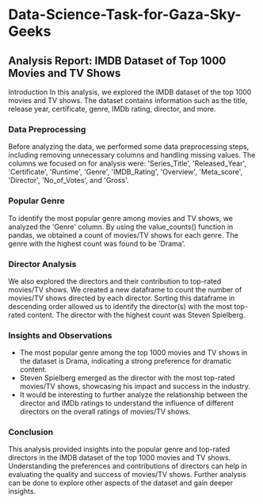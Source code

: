 # Data-Science-Task-for-Gaza-Sky-Geeks

## Analysis Report: IMDB Dataset of Top 1000 Movies and TV Shows
Introduction
In this analysis, we explored the IMDB dataset of the top 1000 movies and TV shows. The dataset contains information such as the title, release year, certificate, genre, IMDb rating, director, and more.

### Data Preprocessing
Before analyzing the data, we performed some data preprocessing steps, including removing unnecessary columns and handling missing values. The columns we focused on for analysis were: 'Series_Title', 'Released_Year', 'Certificate', 'Runtime', 'Genre', 'IMDB_Rating', 'Overview', 'Meta_score', 'Director', 'No_of_Votes', and 'Gross'.

### Popular Genre
To identify the most popular genre among movies and TV shows, we analyzed the 'Genre' column. By using the value_counts() function in pandas, we obtained a count of movies/TV shows for each genre. The genre with the highest count was found to be 'Drama'.

### Director Analysis
We also explored the directors and their contribution to top-rated movies/TV shows. We created a new dataframe to count the number of movies/TV shows directed by each director. Sorting this dataframe in descending order allowed us to identify the director(s) with the most top-rated content. The director with the highest count was Steven Spielberg.

### Insights and Observations
* The most popular genre among the top 1000 movies and TV shows in the dataset is Drama, indicating a strong preference for dramatic content.
* Steven Spielberg emerged as the director with the most top-rated movies/TV shows, showcasing his impact and success in the industry.
* It would be interesting to further analyze the relationship between the director and IMDb ratings to understand the influence of different directors on the overall ratings of movies/TV shows.
### Conclusion
This analysis provided insights into the popular genre and top-rated directors in the IMDB dataset of the top 1000 movies and TV shows. Understanding the preferences and contributions of directors can help in evaluating the quality and success of movies/TV shows. Further analysis can be done to explore other aspects of the dataset and gain deeper insights.
